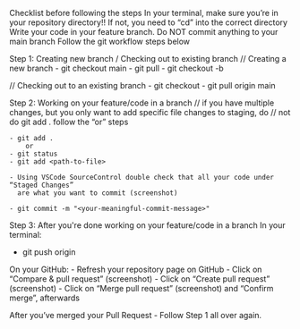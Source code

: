 Checklist before following the steps
In your terminal, make sure you’re in your repository directory!!
If not, you need to “cd” into the correct directory
Write your code in your feature branch.
Do NOT commit anything to your main branch
Follow the git workflow steps below

Step 1: Creating new branch / Checking out to existing branch
// Creating a new branch - git checkout main - git pull - git checkout -b <your-branch-name>

// Checking out to an existing branch - git checkout <branch-name> - git pull origin main

Step 2: Working on your feature/code in a branch
// if you have multiple changes, but you only want to add specific file changes to staging, do
// not do git add . follow the “or” steps

    - git add .
        or
    - git status
    - git add <path-to-file>

    - Using VSCode SourceControl double check that all your code under “Staged Changes”
      are what you want to commit (screenshot)

    - git commit -m "<your-meaningful-commit-message>"

Step 3: After you're done working on your feature/code in a branch
In your terminal:

- git push origin <branch-name>

On your GitHub: - Refresh your repository page on GitHub - Click on “Compare & pull request” (screenshot) - Click on “Create pull request” (screenshot) - Click on “Merge pull request” (screenshot) and “Confirm merge”, afterwards

After you’ve merged your Pull Request - Follow Step 1 all over again.
